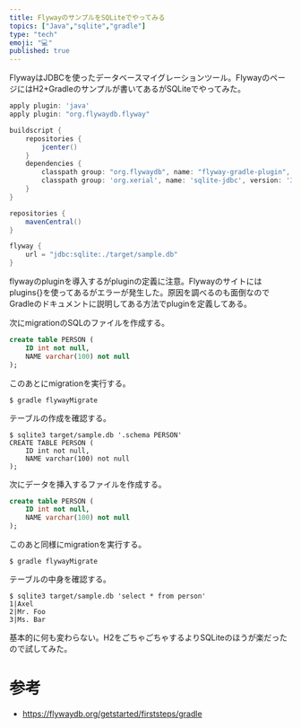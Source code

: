 ```yaml
---
title: FlywayのサンプルをSQLiteでやってみる
topics: ["Java","sqlite","gradle"]
type: "tech"
emoji: "💻"
published: true
---
```

FlywayはJDBCを使ったデータベースマイグレーションツール。FlywayのページにはH2+Gradleのサンプルが書いてあるがSQLiteでやってみた。

```build.gradle
apply plugin: 'java'
apply plugin: "org.flywaydb.flyway"

buildscript {
    repositories {
        jcenter()
    }
    dependencies {
        classpath group: "org.flywaydb", name: "flyway-gradle-plugin", version: "4.0.3"
        classpath group: 'org.xerial', name: 'sqlite-jdbc', version: '3.8.11.2'
    }
}

repositories {
    mavenCentral()
}

flyway {
    url = "jdbc:sqlite:./target/sample.db"
}
```

flywayのpluginを導入するがpluginの定義に注意。Flywayのサイトにはplugins{}を使ってあるがエラーが発生した。原因を調べるのも面倒なのでGradleのドキュメントに説明してある方法でpluginを定義してある。

次にmigrationのSQLのファイルを作成する。

```src/main/resources/db/migration/V1__Create_person_table.sql
create table PERSON (
    ID int not null,
    NAME varchar(100) not null
);
```

このあとにmigrationを実行する。

```
$ gradle flywayMigrate 
```

テーブルの作成を確認する。

```
$ sqlite3 target/sample.db '.schema PERSON'
CREATE TABLE PERSON (
    ID int not null,
    NAME varchar(100) not null
);
```

次にデータを挿入するファイルを作成する。

```main/resources/db/migration/V2__Add_people.sql
create table PERSON (
    ID int not null,
    NAME varchar(100) not null
);
```

このあと同様にmigrationを実行する。

```
$ gradle flywayMigrate 
```

テーブルの中身を確認する。

```
$ sqlite3 target/sample.db 'select * from person'
1|Axel
2|Mr. Foo
3|Ms. Bar
```

基本的に何も変わらない。H2をごちゃごちゃするよりSQLiteのほうが楽だったので試してみた。

# 参考
* https://flywaydb.org/getstarted/firststeps/gradle


